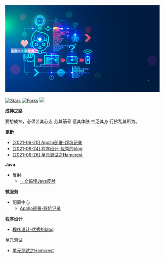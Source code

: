 <img src="img.jpg">

[![Stars](https://img.shields.io/github/stars/LvanLiu/LvanNote?style=plastic)](https://github.com/LvanLiu/LvanNote)
[![Forks](https://img.shields.io/github/forks/LvanLiu/LvanNote?style=plastic)](https://github.com/LvanLiu/LvanNote)
[![](https://img.shields.io/badge/Author-Lvan-orange.svg)](https://gitee.com/lvanliu/lvan-note)

**成神之路**

要想成神，必须苦其心志 劳其筋骨 饿其体肤 空乏其身 行拂乱其所为。

**更新**
- [[2021-06-20] Apollo部署-踩坑记录](微服务/配置中心/apollo-踩坑记录.md)
- [[2021-06-24] 程序设计-优秀的blog](程序设计/优秀的blog.md)
- [[2021-06-26] 单元测试之Hamcrest](单元测试/单元测试之Hamcrest.md)

**Java**

- 反射
  - [一文搞懂Java反射](java/反射.md)

**微服务**

- 配置中心
	- [Apollo部署-踩坑记录](微服务/配置中心/apollo-踩坑记录.md)

**程序设计**

- [程序设计-优秀的blog](程序设计/优秀的blog.md)

单元测试

- [单元测试之Hamcrest](单元测试/单元测试之Hamcrest.md)
